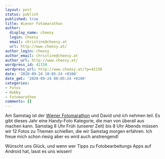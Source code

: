 ```yaml
---
layout: post
status: publish
published: true
title: Wiener Fotomarathon
author:
  display_name: cheesy
  login: cheesy
  email: christine@cheesy.at
  url: http://www.cheesy.at/
author_login: cheesy
author_email: christine@cheesy.at
author_url: http://www.cheesy.at/
wordpress_id: 42150
wordpress_url: http://www.cheesy.at/?p=42150
date: '2020-09-24 10:05:24 +0100'
date_gmt: '2020-09-24 08:05:24 +0100'
categories:
- Fotos
- Hobby
- Fotomarathon
comments: []
---
```

<!-- wp:paragraph -->
Am Samstag ist der [Wiener Fotomarathon](https://www.fotomarathon.at/) und David und ich nehmen teil. Es gibt dieses Jahr eine Handy-Foto Kategorie, die man von überall aus machen kann. Samstag 8 Uhr Früh (unserer Zeit) bis 8 Uhr Abends müssen wir 12 Fotos zu Themen schießen, die wir Samstag morgen erfahren. Ich freue mich schon riesig aber es wird auch anstrengend!
<!-- /wp:paragraph -->
<!-- wp:paragraph -->
Wünscht uns Glück, und wenn wer Tipps zu Fotobearbeitungs Apps auf Android hat, lasst es uns wissen!
<!-- /wp:paragraph -->

